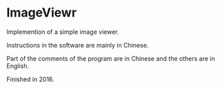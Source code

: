# ImageViewr
Implemention of a simple image viewer.

Instructions in the software are mainly in Chinese. 

Part of the comments of the program are in Chinese and the others are in English.

Finished in 2016.
